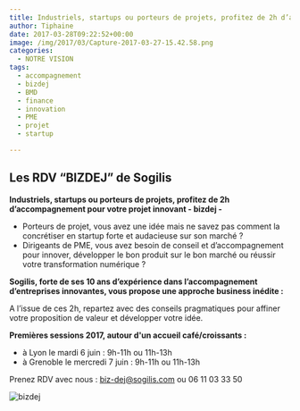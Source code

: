 ```yaml
---
title: Industriels, startups ou porteurs de projets, profitez de 2h d’accompagnement pour votre projet innovant
author: Tiphaine
date: 2017-03-28T09:22:52+00:00
image: /img/2017/03/Capture-2017-03-27-15.42.58.png
categories:
  - NOTRE VISION
tags:
  - accompagnement
  - bizdej
  - BMD
  - finance
  - innovation
  - PME
  - projet
  - startup

---
```

## Les RDV “BIZDEJ” de Sogilis

**Industriels, startups ou porteurs de projets, profitez de 2h d’accompagnement pour votre projet innovant - bizdej -**

- Porteurs de projet, vous avez une idée mais ne savez pas comment la concrétiser en startup forte et audacieuse sur son marché ?
- Dirigeants de PME, vous avez besoin de conseil et d’accompagnement pour innover, développer le bon produit sur le bon marché ou réussir votre transformation numérique ?

**Sogilis, forte de ses 10 ans d’expérience dans l’accompagnement d’entreprises innovantes, vous propose une approche business inédite :**

A l’issue de ces 2h, repartez avec des conseils pragmatiques pour affiner votre proposition de valeur et développer votre idée.

**Premières sessions 2017, autour d'un accueil café/croissants :**

- à Lyon le mardi 6 juin : 9h-11h ou 11h-13h
- à Grenoble le mercredi 7 juin : 9h-11h ou 11h-13h


Prenez RDV avec nous : biz-dej@sogilis.com ou 06 11 03 33 50

![bizdej](/img/2017/03/1.png)
